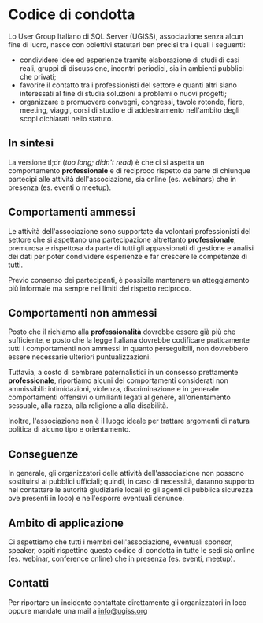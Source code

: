 # Codice di condotta #

Lo User Group Italiano di SQL Server (UGISS), associazione senza alcun fine di lucro, nasce con obiettivi statutari ben precisi tra i quali i seguenti:

* condividere idee ed esperienze tramite elaborazione di studi di casi reali, gruppi di discussione, incontri periodici, sia in ambienti pubblici che privati;
* favorire il contatto tra i professionisti del settore e quanti altri siano interessati al fine di studia soluzioni a problemi o nuovi progetti;
* organizzare e promuovere convegni, congressi, tavole rotonde, fiere, meeting, viaggi, corsi di studio e di addestramento nell'ambito degli scopi dichiarati nello statuto.

## In sintesi ##

La versione tl;dr (*too long; didn't read*) è che ci si aspetta un comportamento **professionale** e di reciproco rispetto da parte di chiunque partecipi alle attività dell'associazione, sia online (es. webinars) che in presenza (es. eventi o meetup).

## Comportamenti ammessi ##

Le attività dell'associazione sono supportate da volontari professionisti del settore che si aspettano una partecipazione altrettanto **professionale**, premurosa e rispettosa da parte di tutti gli appassionati di gestione e analisi dei dati per poter condividere esperienze e far crescere le competenze di tutti.

Previo consenso dei partecipanti, è possibile mantenere un atteggiamento più informale ma sempre nei limiti del rispetto reciproco.

## Comportamenti non ammessi ##

Posto che il richiamo alla **professionalità** dovrebbe essere già più che sufficiente, e posto che la legge Italiana dovrebbe codificare praticamente tutti i comportamenti non ammessi in quanto perseguibili, non dovrebbero essere necessarie ulteriori puntualizzazioni.

Tuttavia, a costo di sembrare paternalistici in un consesso prettamente **professionale**, riportiamo alcuni dei comportamenti considerati non ammissibili: intimidazioni, violenza, discriminazione e in generale comportamenti offensivi o umilianti legati al genere, all'orientamento sessuale, alla razza, alla religione a alla disabilità.

Inoltre, l'associazione non è il luogo ideale per trattare argomenti di natura politica di alcuno tipo e orientamento.

## Conseguenze ##

In generale, gli organizzatori delle attività dell'associazione non possono sostituirsi ai pubblici ufficiali; quindi, in caso di necessità, daranno supporto nel contattare le autorità giudiziarie locali (o gli agenti di pubblica sicurezza ove presenti in loco) e nell'esporre eventuali denunce.

## Ambito di applicazione ##

Ci aspettiamo che tutti i membri dell'associazione, eventuali sponsor, speaker, ospiti rispettino questo codice di condotta in tutte le sedi sia online (es. webinar, conference online) che in presenza (es. eventi, meetup).

## Contatti ##

Per riportare un incidente contattate direttamente gli organizzatori in loco oppure mandate una mail a info@ugiss.org
